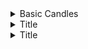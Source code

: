 
<details>
<summary>Basic Candles</summary>
<br>

  <img width="1145" alt="image" src="https://user-images.githubusercontent.com/75510135/201613815-57bb141c-3990-49b7-9a28-4db843da9cfd.png">

  <img width="1101" alt="image" src="https://user-images.githubusercontent.com/75510135/201616936-73ad769f-4ce8-4a82-a1a1-a314f16e4a66.png">
  
  <img width="1145" alt="image" src="https://user-images.githubusercontent.com/75510135/201617244-65a7467d-a8f1-4ce7-baf1-9e04096fa3e1.png">

  <img width="1145" alt="image" src="https://user-images.githubusercontent.com/75510135/201617392-80c2124b-119d-4144-b1de-6740a4a2501a.png">

  - example
  <img width="1145" alt="image" src="https://user-images.githubusercontent.com/75510135/201617680-5a3d797e-10d2-45b7-a978-cb727000fee1.png">

  <img width="1145" alt="image" src="https://user-images.githubusercontent.com/75510135/201617699-9e6552f7-0551-4b7b-b90a-8b994603eedd.png">

  <img width="1145" alt="image" src="https://user-images.githubusercontent.com/75510135/201617961-714fcbe1-bb99-4b25-87ff-8b8c2f4d1c65.png">

  <img width="1145" alt="image" src="https://user-images.githubusercontent.com/75510135/201618556-ff67fa91-4698-4f85-a7ab-580fae4d9a94.png">

  - example
  <img width="1145" alt="image" src="https://user-images.githubusercontent.com/75510135/201618653-03665dc7-1024-4f39-8b82-749f0f930338.png">

  <img width="1145" alt="image" src="https://user-images.githubusercontent.com/75510135/201618989-9bd398df-398f-4852-80d3-894aef73b79f.png">

  <img width="1145" alt="image" src="https://user-images.githubusercontent.com/75510135/201619843-a7c91a24-1d18-4dd0-a2d5-7fd0458e90ab.png">

  <img width="1145" alt="image" src="https://user-images.githubusercontent.com/75510135/201621280-19637973-3a8e-40b5-a9b2-a81d55932e77.png">

  <img width="1145" alt="image" src="https://user-images.githubusercontent.com/75510135/201621469-1baa6e56-2d72-4c15-a6b8-d60305f720c4.png">

  <img width="1145" alt="image" src="https://user-images.githubusercontent.com/75510135/201625851-feed4ebd-56b2-42dc-9589-256acab41daa.png">

 <img width="1145" alt="image" src="https://user-images.githubusercontent.com/75510135/201627011-ad00ee27-e18c-4768-88f5-bcedb3e59b65.png">
  
  <img width="1145" alt="image" src="https://user-images.githubusercontent.com/75510135/201628154-70f2733b-c3a1-4707-b361-58f5c543a70c.png">

  <img width="1145" alt="image" src="https://user-images.githubusercontent.com/75510135/201642527-f38012cc-3bcc-4413-a5a4-d23d84edcc26.png">

  <img width="1145" alt="image" src="https://user-images.githubusercontent.com/75510135/201642739-ff125bb2-6927-49ce-b759-5173b72c490a.png">

  <img width="1145" alt="image" src="https://user-images.githubusercontent.com/75510135/201642996-42880537-6ea9-4fa1-a1f7-c90618b1a4d3.png">

  <img width="1145" alt="image" src="https://user-images.githubusercontent.com/75510135/201647095-ab957ee1-d22f-4a85-96ac-bc990914dd73.png">

  <img width="1145" alt="image" src="https://user-images.githubusercontent.com/75510135/201647210-69ea1679-445e-4b47-99e7-ac63ec64bd4c.png">

  - example
  <img width="1145" alt="image" src="https://user-images.githubusercontent.com/75510135/201647307-b969ab77-4b80-4f69-906b-9a6f66d556bc.png">

  <img width="1145" alt="image" src="https://user-images.githubusercontent.com/75510135/201647326-fb98996c-fd58-4491-bcdf-106020a94cd3.png">

  
  
  
  
</details>



<details>
<summary>Title</summary>
<br>


  
</details>


<details>
<summary>Title</summary>
<br>


  
</details>
